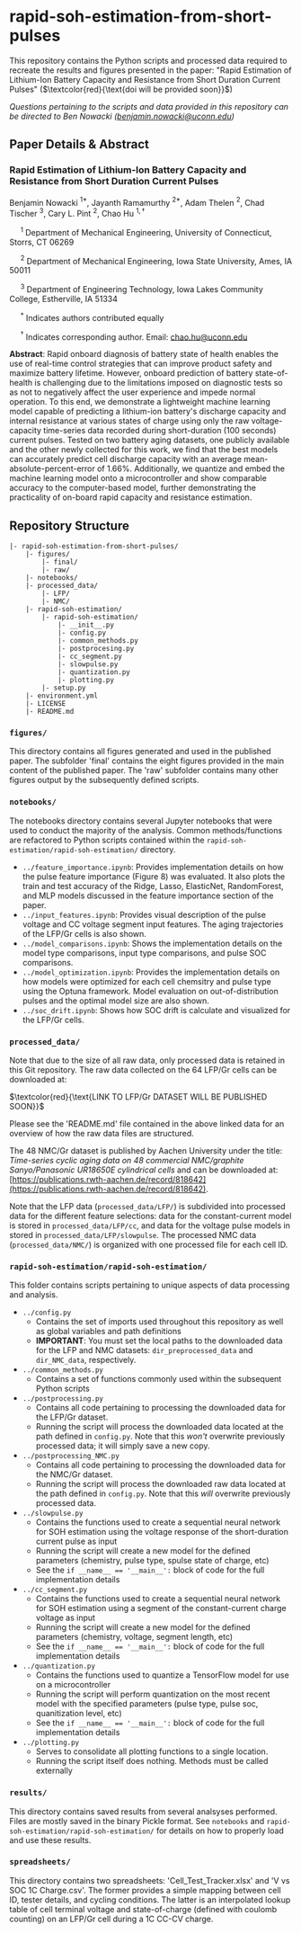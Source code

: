 # rapid-soh-estimation-from-short-pulses
This repository contains the Python scripts and processed data required to recreate the results and figures presented in the paper: "Rapid Estimation of Lithium-Ion Battery Capacity and Resistance from Short Duration Current Pulses" ($\textcolor{red}{\text{doi will be provided soon}}$)

*Questions pertaining to the scripts and data provided in this repository can be directed to Ben Nowacki (benjamin.nowacki@uconn.edu)*



##  Paper Details & Abstract

### Rapid Estimation of Lithium-Ion Battery Capacity and Resistance from Short Duration Current Pulses

Benjamin Nowacki $^{1*}$, Jayanth Ramamurthy $^{2*}$, Adam Thelen $^{2}$, Chad Tischer $^{3}$, Cary L. Pint $^{2}$, Chao Hu $^{1,\dagger}$

&nbsp;&nbsp;&nbsp;&nbsp; $^{1}$ Department of Mechanical Engineering, University of Connecticut, Storrs, CT 06269

&nbsp;&nbsp;&nbsp;&nbsp; $^{2}$ Department of Mechanical Engineering, Iowa State University, Ames, IA 50011

&nbsp;&nbsp;&nbsp;&nbsp; $^{3}$ Department of Engineering Technology, Iowa Lakes Community College, Estherville, IA 51334

&nbsp;&nbsp;&nbsp;&nbsp; $^{*}$ Indicates authors contributed equally

&nbsp;&nbsp;&nbsp;&nbsp; $^{\dagger}$ Indicates corresponding author. Email: chao.hu@uconn.edu


**Abstract**:
Rapid onboard diagnosis of battery state of health enables the use of real-time control strategies that can improve product safety and maximize battery lifetime. However, onboard prediction of battery state-of-health is challenging due to the limitations imposed on diagnostic tests so as not to negatively affect the user experience and impede normal operation. To this end, we demonstrate a lightweight machine learning model capable of predicting a lithium-ion battery's discharge capacity and internal resistance at various states of charge using only the raw voltage-capacity time-series data recorded during short-duration ($100$ seconds) current pulses. Tested on two battery aging datasets, one publicly available and the other newly collected for this work, we find that the best models can accurately predict cell discharge capacity with an average mean-absolute-percent-error of 1.66\%. Additionally, we quantize and embed the machine learning model onto a microcontroller and show comparable accuracy to the computer-based model, further demonstrating the practicality of on-board rapid capacity and resistance estimation. 


## Repository Structure

```
|- rapid-soh-estimation-from-short-pulses/
    |- figures/
        |- final/
        |- raw/
    |- notebooks/ 
    |- processed_data/
        |- LFP/
        |- NMC/
    |- rapid-soh-estimation/
        |- rapid-soh-estimation/
            |- __init__.py
            |- config.py
            |- common_methods.py
            |- postprocesing.py
            |- cc_segment.py
            |- slowpulse.py
            |- quantization.py
            |- plotting.py
        |- setup.py
    |- environment.yml
    |- LICENSE
    |- README.md
```

### `figures/`

This directory contains all figures generated and used in the published paper. The subfolder 'final' contains the eight figures provided in the main content of the published paper. The 'raw' subfolder contains many other figures output by the subsequently defined scripts. 



### `notebooks/`

The notebooks directory contains several Jupyter notebooks that were used to conduct the majority of the analysis. Common methods/functions are refactored to Python scripts contained within the `rapid-soh-estimation/rapid-soh-estimation/` directory. 

* `../feature_importance.ipynb`: Provides implementation details on how the pulse feature importance (Figure 8) was evaluated. It also plots the train and test accuracy of the Ridge, Lasso, ElasticNet, RandomForest, and MLP models discussed in the feature importance section of the paper.
* `../input_features.ipynb`: Provides visual description of the pulse voltage and CC voltage segment input features. The aging trajectories of the LFP/Gr cells is also shown.
* `../model_comparisons.ipynb`: Shows the implementation details on the model type comparisons, input type comparisons, and pulse SOC comparisons.
* `../model_optimization.ipynb`: Provides the implementation details on how models were optimized for each cell chemsitry and pulse type using the Optuna framework. Model evaluation on out-of-distribution pulses and the optimal model size are also shown.
* `../soc_drift.ipynb`: Shows how SOC drift is calculate and visualized for the LFP/Gr cells. 



### `processed_data/`

Note that due to the size of all raw data, only processed data is retained in this Git repository. The raw data collected on the 64 LFP/Gr cells can be downloaded at: 

$\textcolor{red}{\text{LINK TO LFP/Gr DATASET WILL BE PUBLISHED SOON}}$

Please see the 'README.md' file contained in the above linked data for an overview of how the raw data files are structured.

The 48 NMC/Gr dataset is published by Aachen University under the title: *Time-series cyclic aging data on 48 commercial NMC/graphite Sanyo/Panasonic UR18650E cylindrical cells* and can be downloaded at: [https://publications.rwth-aachen.de/record/818642](https://publications.rwth-aachen.de/record/818642). 

Note that the LFP data (`processed_data/LFP/`) is subdivided into processed data for the different feature selections: data for the constant-current model is stored in `processed_data/LFP/cc`, and data for the voltage pulse models in stored in `processed_data/LFP/slowpulse`. The processed NMC data (`processed_data/NMC/`) is organized with one processed file for each cell ID.



### `rapid-soh-estimation/rapid-soh-estimation/`

This folder contains scripts pertaining to unique aspects of data processing and analysis.

* `../config.py`
  - Contains the set of imports used throughout this repository as well as global variables and path definitions 
  - **IMPORTANT**: You must set the local paths to the downloaded data for the LFP and NMC datasets: `dir_preprocessed_data` and `dir_NMC_data`, respectively.
* `../common_methods.py`
  - Contains a set of functions commonly used within the subsequent Python scripts
* `../postprocessing.py`
  - Contains all code pertaining to processing the downloaded data for the LFP/Gr dataset. 
  - Running the script will process the downloaded data located at the path defined in `config.py`. Note that this *won't* overwrite previously processed data; it will simply save a new copy.  
* `../postprocessing_NMC.py`
  - Contains all code pertaining to processing the downloaded data for the NMC/Gr dataset. 
  - Running the script will process the downloaded raw data located at the path defined in `config.py`. Note that this *will* overwrite previously processed data. 
* `../slowpulse.py`
  - Contains the functions used to create a sequential neural network for SOH estimation using the voltage response of the short-duration current pulse as input
  - Running the script will create a new model for the defined parameters (chemistry, pulse type, spulse state of charge, etc)
  - See the `if __name__ == '__main__':` block of code for the full implementation details
* `../cc_segment.py`
  - Contains the functions used to create a sequential neural network for SOH estimation using a segment of the constant-current charge voltage as input
  - Running the script will create a new model for the defined parameters (chemistry, voltage, segment length, etc)
  - See the `if __name__ == '__main__':` block of code for the full implementation details
* `../quantization.py`
  - Contains the functions used to quantize a TensorFlow model for use on a microcontroller
  - Running the script will perform quantization on the most recent model with the specified parameters (pulse type, pulse soc, quanitization level, etc)
  - See the `if __name__ == '__main__':` block of code for the full implementation details
* `../plotting.py`
  - Serves to consolidate all plotting functions to a single location.
  - Running the script itself does nothing. Methods must be called externally



### `results/`

This directory contains saved results from several analsyses performed. Files are mostly saved in the binary Pickle format. See `notebooks` and `rapid-soh-estimation/rapid-soh-estimation/` for details on how to properly load and use these results.



### `spreadsheets/`

This directory contains two spreadsheets: 'Cell_Test_Tracker.xlsx' and 'V vs SOC 1C Charge.csv'. The former provides a simple mapping between cell ID, tester details, and cycling conditions. The latter is an interpolated lookup table of cell terminal voltage and state-of-charge (defined with coulomb counting) on an LFP/Gr cell during a 1C CC-CV charge.


